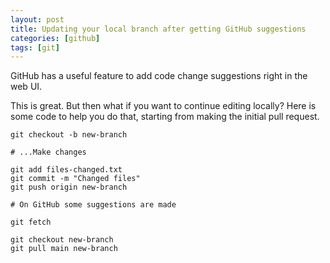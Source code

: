 ```yaml
---
layout: post
title: Updating your local branch after getting GitHub suggestions
categories: [github]
tags: [git]
---
```


GitHub has a useful feature to add code change suggestions right in the web UI.

This is great. But then what if you want to continue editing locally? Here is
some code to help you do that, starting from making the initial pull request.

```
git checkout -b new-branch

# ...Make changes

git add files-changed.txt
git commit -m "Changed files"
git push origin new-branch

# On GitHub some suggestions are made

git fetch

git checkout new-branch
git pull main new-branch
```
